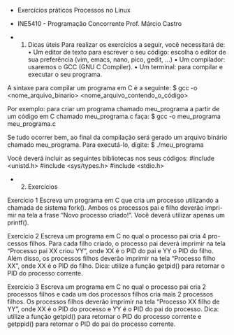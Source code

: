 - Exercícios práticos Processos no Linux

- INE5410 - Programação Concorrente Prof. Márcio Castro

- 1. Dicas úteis
Para realizar os exercícios a seguir, você necessitará de:
    • Um editor de texto para escrever o seu código: escolha o editor de sua preferência (vim, emacs, nano, pico, gedit, ...)
    • Um compilador: usaremos o GCC (GNU C Compiler). • Um terminal: para compilar e executar o seu programa.

A sintaxe para compilar um programa em C é a seguinte:
$ gcc -o <nome_arquivo_binario> <nome_arquivo_contendo_o_código>

Por exemplo: para criar um programa chamado meu_programa a partir de um
código em C chamado meu_programa.c faça:
$ gcc -o meu_programa meu_programa.c

Se tudo ocorrer bem, ao final da compilação será gerado um arquivo binário chamado meu_programa. Para executá-lo, digite:
$ ./meu_programa

Você deverá incluir as seguintes bibliotecas nos seus códigos:
#include <unistd.h>
#include <sys/types.h>
#include <stdio.h>

- 2. Exercícios

Exercício 1
    Escreva um programa em C que cria um processo utilizando a chamada de sistema fork().
    Ambos os processos pai e filho deverão impri- mir na tela a frase “Novo processo criado!”.
    Você deverá utilizar apenas um printf().

Exercício 2
    Escreva um programa em C no qual o processo pai cria 4 pro- cessos filhos.
    Para cada filho criado, o processo pai deverá imprimir na tela “Processo pai XX criou YY”,
onde XX é o PID do pai e YY o PID do filho. Além disso, os processos filhos deverão imprimir
na tela “Processo filho XX”, onde XX é o PID do filho. Dica: utilize a função getpid() para
retornar o PID do processo corrente.

Exercício 3
    Escreva um programa em C no qual o processo pai cria 2 processos filhos e cada um dos
processos filhos cria mais 2 processos filhos. Os processos filhos deverão imprimir na
tela “Processo XX filho de YY”, onde XX é o PID do processo e YY é o PID do pai do processo.
    Dica: utilize a função getpid() para retornar o PID do processo corrente e getppid() para
retornar o PID do pai do processo corrente.
